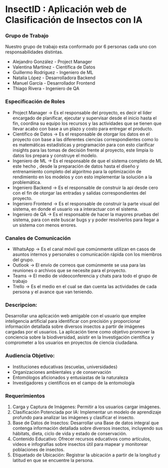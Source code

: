 # InsectID : Aplicación web de Clasificación de Insectos con IA

### Grupo de Trabajo

Nuestro grupo de trabajo esta conformado por 6 personas cada uno con responsabilidades distintas.

- Alejandro González - Project Manager
- Valentina Martínez - Científica de Datos
- Guillermo Rodríguez - Ingeniero de ML
- Natalia López - Desarrolladora Backend
- Manuel García - Desarrollador Frontend
- Thiago Rivera -  Ingeniero de QA

### Especificación de Roles

- Project Manager → Es el responsable del proyecto,  es decir el líder encargado de planificar, ejecutar y supervisar desde el inicio hasta el fin, coordina su equipo los recursos y las actividades que se tienen que llevar acabo con base a un plazo y costo para entregar el producto.
- Científico de Datos → Es el responsable de otorgar los datos en el proyecto con base a las diferentes ciencias correspondientes como lo es matemáticas estadísticas y programación para con esto clarificar insights para las tomas de decisión frente al proyecto, este limpia lo datos los prepara y construye el modelo.
- Ingeniero de ML → Es el responsable de que el sistema completo de ML este hecho , desde la preparación de datos hasta el diseño y entrenamiento completo del algoritmo para la optimización de rendimiento en los modelos y con esto implementar la solución a la problemática.
- Ingeniero Backend → Es el responsable de construir la api desde cero con el fin de otorgar las entradas y salidas correspondientes del proyecto.
- Ingeniero Frontend → Es el responsable de construir la parte visual del sistema, en donde el usuario va a interactuar con el sistema.
- Ingeniero de QA → Es el responsable de hacer la mayores pruebas del sistema, para con este buscar bugs y y poder resolverlos para llegar a un sistema con menos errores.

### Canales de Comunicación

- WhatsApp → Es el canal móvil que comúnmente utilizan en casos de asuntos internos y personales o comunicación rápida  con los miembros del grupo.
- Outlook → El envío de correos que comúnmente se usa para las reuniones o archivos que se necesite para el proyecto.
- Teams → El medio de videoconferencia y chats para todo el grupo de trabajo
- Trello → Es el medio en el cual se dan cuenta las actividades de cada persona y el avance que van teniendo.

### Descripcion:

Desarrollar una aplicación web amigable con el usuario que emplee inteligencia artificial para identificar con precisión y proporcionar información detallada sobre diversos insectos a partir de imágenes cargadas por el usuarios. La aplicación tiene como objetivo promover la conciencia sobre la biodiversidad, asistir en la Investigación científica y comprometer a los usuarios en proyectos de ciencia ciudadana.

### Audiencia Objetivo:

- Instituciones educativas (escuelas, universidades)
- Organizaciones ambientales y de conservación
- Entomólogos aficionados y entusiastas de la naturaleza
- Investigadores y científicos en el campo de la entomología

### Requerimientos

1. Carga y Captura de Imágenes: Permitir a los usuarios cargar imágenes.
2. Clasificación Potenciada por IA: Implementar un modelo de aprendizaje profundo para analizar las imágenes y clasificar el insecto.
3. Base de Datos de Insectos: Desarrollar una Base de datos integral que contenga información detallada sobre diversos insectos, incluyendo sus hábitats, dieta, ciclo de vida y estado de conservación.
4. Contenido Educativo: Ofrecer recursos educativos como artículos, videos e infografías sobre insectos útil para mapear y monitorear poblaciones de insectos.
5. Etiquetado de Ubicación: Registrar la ubicación a partir de la longitud y latitud en que se encuentre la persona.
